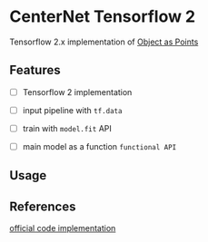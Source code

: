 # CenterNet Tensorflow 2
Tensorflow 2.x implementation of [Object as Points](http://arxiv.org/abs/1904.07850)


## Features
- [ ] Tensorflow 2 implementation
- [ ] input pipeline with `tf.data`
- [ ] train with `model.fit` API
- [ ] main model as a function `functional API`


## Usage

## References
[official code implementation](https://github.com/xingyizhou/CenterNet)
